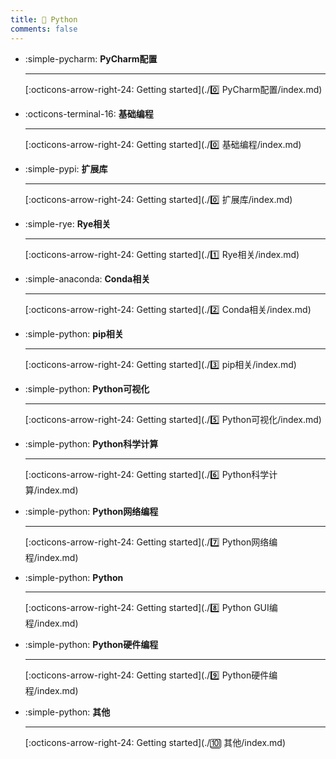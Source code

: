 ```yaml
---
title: 🎈 Python
comments: false
---
```


<div class="grid cards index-info" markdown>

-   :simple-pycharm: __PyCharm配置__

	---

	

	[:octicons-arrow-right-24: Getting started](./0️⃣ PyCharm配置/index.md)

-   :octicons-terminal-16: __基础编程__

	---

	

	[:octicons-arrow-right-24: Getting started](./0️⃣ 基础编程/index.md)

-   :simple-pypi: __扩展库__

	---

	

	[:octicons-arrow-right-24: Getting started](./0️⃣ 扩展库/index.md)

-   :simple-rye: __Rye相关__

	---

	

	[:octicons-arrow-right-24: Getting started](./1️⃣ Rye相关/index.md)

-   :simple-anaconda: __Conda相关__

	---

	

	[:octicons-arrow-right-24: Getting started](./2️⃣ Conda相关/index.md)

-   :simple-python: __pip相关__

	---

	

	[:octicons-arrow-right-24: Getting started](./3️⃣ pip相关/index.md)

-   :simple-python: __Python可视化__

	---

	

	[:octicons-arrow-right-24: Getting started](./5️⃣ Python可视化/index.md)

-   :simple-python: __Python科学计算__

	---

	

	[:octicons-arrow-right-24: Getting started](./6️⃣ Python科学计算/index.md)

-   :simple-python: __Python网络编程__

	---

	

	[:octicons-arrow-right-24: Getting started](./7️⃣ Python网络编程/index.md)

-   :simple-python: __Python__

	---

	

	[:octicons-arrow-right-24: Getting started](./8️⃣ Python GUI编程/index.md)

-   :simple-python: __Python硬件编程__

	---

	

	[:octicons-arrow-right-24: Getting started](./9️⃣ Python硬件编程/index.md)

-   :simple-python: __其他__

	---

	

	[:octicons-arrow-right-24: Getting started](./🔟 其他/index.md)

</div>